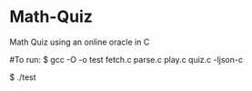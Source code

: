 # Math-Quiz
Math Quiz using an online oracle in C

#To run:
$ gcc -O -o test fetch.c parse.c play.c quiz.c -ljson-c

$ ./test
